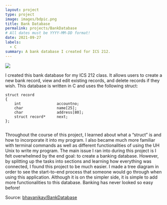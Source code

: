 ```yaml
---
layout: project
type: project
image: images/bdpic.png
title: Bank Database
permalink: projects/BankDatabase
# All dates must be YYYY-MM-DD format!
date: 2021-09-27
labels:
  - C
summary: A bank database I created for ICS 212.
---
```


<img class="ui image" src="{{ site.baseurl }}/images/bankingdb.png">

I created this bank database for my ICS 212 class. It allows users to create a new bank record, view and edit existing records, and delete records if they wish. This database is written in C and uses the following struct:


```
struct record
{
    int                accountno;
    char               name[25];
    char               address[80];
    struct record*     next;
};
    
```
Throughout the course of this project, I learned about what a “struct” is and how to incorporate it into my program. I also became much more familiar with terminal commands as well as different functionalities of using the UH Unix to write my program. The main issue I ran into during this project is I felt overwhelmed by the end goal: to create a banking database. However, by splitting up the tasks into sections and learning how everything was connected, I found this project to be much easier. I made a tree diagram in order to see the start-to-end process that someone would go through when using this application.
Although it is on the simpler side, it is simple to add more functionalities to this database. Banking has never looked so easy before!

Source: <a href="https://github.com/bhavanikay/BankDatabase"><i class="large github icon"></i>bhavanikay/BankDatabase</a>
